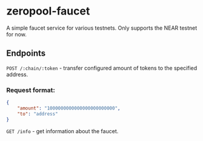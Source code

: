 # zeropool-faucet

A simple faucet service for various testnets. Only supports the NEAR testnet for now.

## Endpoints

`POST /:chain/:token` - transfer configured amount of tokens to the specified address.
### Request format:
```json
{
    "amount": "1000000000000000000000000",
    "to": "address"
}
```

`GET /info` - get information about the faucet.